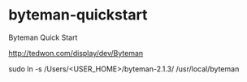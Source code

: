 byteman-quickstart
==================

Byteman Quick Start

http://tedwon.com/display/dev/Byteman

sudo ln -s /Users/<USER_HOME>/byteman-2.1.3/ /usr/local/byteman
